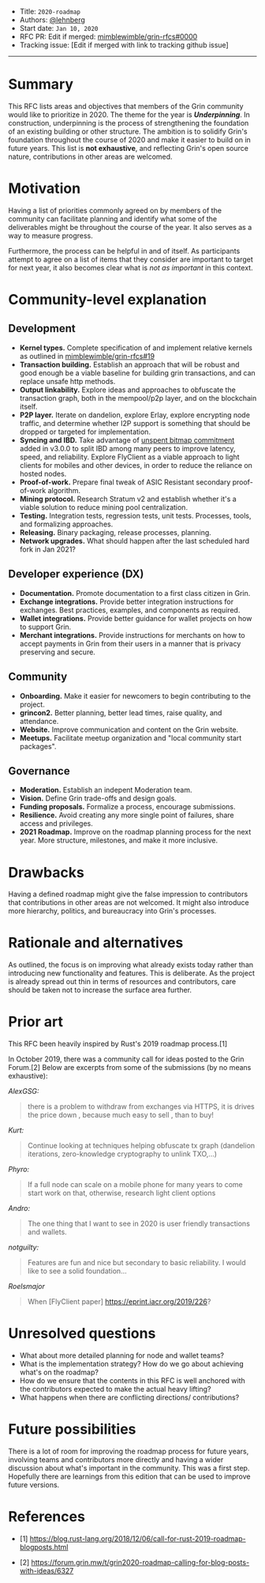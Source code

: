 - Title: `2020-roadmap`
- Authors: [@lehnberg](mailto:daniel.lehnberg@protonmail.com)
- Start date: `Jan 10, 2020`
- RFC PR: Edit if merged: [mimblewimble/grin-rfcs#0000](https://github.com/mimblewimble/grin-rfcs/pull/0000)
- Tracking issue: [Edit if merged with link to tracking github issue]

---

# Summary

[summary]: #summary

This RFC lists areas and objectives that members of the Grin community would like to prioritize in 2020. The theme for the year is _**Underpinning**_. In construction, underpinning is the process of strengthening the foundation of an existing building or other structure. The ambition is to solidify Grin's foundation throughout the course of 2020 and make it easier to build on in future years. This list is **not exhaustive**, and reflecting Grin's open source nature, contributions in other areas are welcomed.

# Motivation

[motivation]: #motivation

Having a list of priorities commonly agreed on by members of the community can facilitate planning and identify what some of the deliverables might be throughout the course of the year. It also serves as a way to measure progress.

Furthermore, the process can be helpful in and of itself. As participants attempt to agree on a list of items that they consider are important to target for next year, it also becomes clear what is _not as important_ in this context.

# Community-level explanation

[community-level-explanation]: #community-level-explanation

## Development

- **Kernel types.** Complete specification of and implement relative kernels as outlined in [mimblewimble/grin-rfcs#19](https://github.com/mimblewimble/grin-rfcs/pull/19)
- **Transaction building.** Establish an approach that will be robust and good enough be a viable baseline for building grin transactions, and can replace unsafe http methods.
- **Output linkability.** Explore ideas and approaches to obfuscate the transaction graph, both in the mempool/p2p layer, and on the blockchain itself.
- **P2P layer.** Iterate on dandelion, explore Erlay, explore encrypting node traffic, and determine whether I2P support is something that should be dropped or targeted for implementation.
- **Syncing and IBD.** Take advantage of [unspent bitmap commitment](https://github.com/mimblewimble/grin-rfcs/blob/master/text/0009-enable-faster-sync.md) added in v3.0.0 to split IBD among many peers to improve latency, speed, and reliability. Explore FlyClient as a viable approach to light clients for mobiles and other devices, in order to reduce the reliance on hosted nodes.
- **Proof-of-work.** Prepare final tweak of ASIC Resistant secondary proof-of-work algorithm.
- **Mining protocol.** Research Stratum v2 and establish whether it's a viable solution to reduce mining pool centralization.
- **Testing.** Integration tests, regression tests, unit tests. Processes, tools, and formalizing approaches.
- **Releasing.** Binary packaging, release processes, planning.
- **Network upgrades.** What should happen after the last scheduled hard fork in Jan 2021?

## Developer experience (DX)

- **Documentation.** Promote documentation to a first class citizen in Grin.
- **Exchange integrations.** Provide better integration instructions for exchanges. Best practices, examples, and components as required.
- **Wallet integrations.** Provide better guidance for wallet projects on how to support Grin.
- **Merchant integrations.** Provide instructions for merchants on how to accept payments in Grin from their users in a manner that is privacy preserving and secure.

## Community

- **Onboarding.** Make it easier for newcomers to begin contributing to the project.
- **grincon2.** Better planning, better lead times, raise quality, and attendance.
- **Website.** Improve communication and content on the Grin website.
- **Meetups.** Facilitate meetup organization and "local community start packages".

## Governance

- **Moderation.** Establish an indepent Moderation team.
- **Vision.** Define Grin trade-offs and design goals.
- **Funding proposals.** Formalize a process, encourage submissions.
- **Resilience.** Avoid creating any more single point of failures, share access and privileges.
- **2021 Roadmap.** Improve on the roadmap planning process for the next year. More structure, milestones, and make it more inclusive.

# Drawbacks

[drawbacks]: #drawbacks

Having a defined roadmap might give the false impression to contributors that contributions in other areas are not welcomed. It might also introduce more hierarchy, politics, and bureaucracy into Grin's processes.

# Rationale and alternatives

[rationale-and-alternatives]: #rationale-and-alternatives

As outlined, the focus is on improving what already exists today rather than introducing new functionality and features. This is deliberate. As the project is already spread out thin in terms of resources and contributors, care should be taken not to increase the surface area further.

# Prior art

[prior-art]: #prior-art

This RFC been heavily inspired by Rust's 2019 roadmap process.[1]

In October 2019, there was a community call for ideas posted to the Grin Forum.[2] Below are excerpts from some of the submissions (by no means exhaustive):

*AlexGSG:*
> there is a problem to withdraw from exchanges via HTTPS, it is drives the price down , because much easy to sell , than to buy!

*Kurt:*
> Continue looking at techniques helping obfuscate tx graph (dandelion iterations, zero-knowledge cryptography to unlink TXO,…)

*Phyro:*
> If a full node can scale on a mobile phone for many years to come start work on that, otherwise, research light client options

*Andro:*
> The one thing that I want to see in 2020 is user friendly transactions and wallets.

*notguilty:*
> Features are fun and nice but secondary to basic reliability. I would like to see a solid foundation...

*Roelsmajor*
> When [FlyClient paper] https://eprint.iacr.org/2019/226?


# Unresolved questions

[unresolved-questions]: #unresolved-questions

- What about more detailed planning for node and wallet teams?
- What is the implementation strategy? How do we go about achieving what's on the roadmap?
- How do we ensure that the contents in this RFC is well anchored with the contributors expected to make the actual heavy lifting?
- What happens when there are conflicting directions/ contributions?

# Future possibilities

[future-possibilities]: #future-possibilities

There is a lot of room for improving the roadmap process for future years, involving teams and contributors more directly and having a wider discussion about what's important in the community. This was a first step. Hopefully there are learnings from this edition that can be used to improve future versions.

# References

[references]: #references

- [1] https://blog.rust-lang.org/2018/12/06/call-for-rust-2019-roadmap-blogposts.html

- [2] https://forum.grin.mw/t/grin2020-roadmap-calling-for-blog-posts-with-ideas/6327
